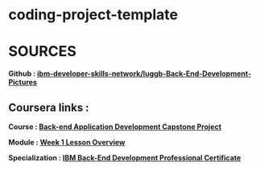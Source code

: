 # coding-project-template

# SOURCES

**Github : [ibm-developer-skills-network/luggb-Back-End-Development-Pictures](https://github.com/ibm-developer-skills-network/luggb-Back-End-Development-Pictures)**
## Coursera links :

**Course : [Back-end Application Development Capstone Project](https://www.coursera.org/learn/backend-development-capstone-project/home/week/3)**

**Module : [Week 1 Lesson Overview](https://www.coursera.org/learn/backend-development-capstone-project/supplement/Go5kE/lesson-overview)**

**Specialization : [IBM Back-End Development Professional Certificate](https://www.coursera.org/professional-certificates/ibm-backend-development)**